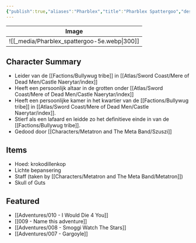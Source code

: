 ```yaml
---
{"publish":true,"aliases":"Pharblex","title":"Pharblex Spattergoo","description":"Chief of Bullywug tribe","created":"2025-07-21T20:42:43.136+02:00","modified":"2025-07-22T22:57:12.227+02:00","published":"2025-07-22T22:57:12.227+02:00","cssclasses":"","socialImage":"![[public/_media/Pharblex_spattergoo-5e.webp]]"}
---
```



| Image                                               |
| --------------------------------------------------- |
| ![[_media/Pharblex_spattergoo-5e.webp\|300]] |

## Character Summary
- Leider van de [[Factions/Bullywug tribe]] in [[Atlas/Sword Coast/Mere of Dead Men/Castle Naerytar/index]]
- Heeft een persoonlijk altaar in de grotten onder [[Atlas/Sword Coast/Mere of Dead Men/Castle Naerytar/index]]
- Heeft een persoonlijke kamer in het kwartier van de  [[Factions/Bullywug tribe]] in [[Atlas/Sword Coast/Mere of Dead Men/Castle Naerytar/index]].
- Stierf als een lafaard en leidde zo het definitieve einde in van de [[Factions/Bullywug tribe]].
- Gedood door [[Characters/Metatron and The Meta Band/Szuszi]]
## Items
- Hoed: krokodillenkop
- Lichte bepansering
- Staff (taken by [[Characters/Metatron and The Meta Band/Metatron]])
- Skull of Guts
## Featured
- [[Adventures/010 - I Would Die 4 You]]
- [[009 - Name this adventure]]
- [[Adventures/008 - Smoggi Watch The Stars]]
- [[Adventures/007 - Gargoyle]]





